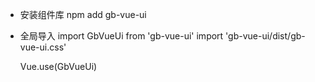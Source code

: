<!--
 * @Descripttion: 
 * @version: 
 * @Author: LCQ
 * @Date: 2020-11-15 12:38:31
 * @LastEditors: LCQ
 * @LastEditTime: 2020-11-15 18:10:27
-->


- 安装组件库
    npm add gb-vue-ui

- 全局导入
    import GbVueUi from 'gb-vue-ui'
    import 'gb-vue-ui/dist/gb-vue-ui.css'

    Vue.use(GbVueUi)